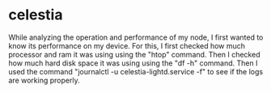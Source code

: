 # celestia

While analyzing the operation and performance of my node, I first wanted to know its performance on my device. For this, I first checked how much processor and ram it was using using the "htop" command. Then I checked how much hard disk space it was using using the "df -h" command. Then I used the command "journalctl -u celestia-lightd.service -f" to see if the logs are working properly.
